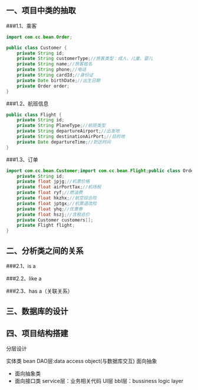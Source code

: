 ## 一、项目中类的抽取

###1.1、乘客

```java
import com.cc.bean.Order;

public class Customer {
    private String id;
    private String customerType;//旅客类型：成人、儿童、婴儿
    private String name;//旅客姓名
    private String phone;//电话
    private String cardId;//身份证
    private Date birthDate;//出生日期
    private Order order;
}
```
###1.2、航班信息
```java
public class Flight {
    private String id;
    private String PlaneType;//航班类型
    private String departureAirport;//出发地
    private String destinationAirPort;//目的地
    private Date departureTime;//到达时间
}
```

###1.3、订单

```java
import com.cc.bean.Customer;import com.cc.bean.Flight;public class Order {
    private String id;
    private float jpjg;//机票价格
    private float airPortTax;//机场税
    private float ryf;//燃油费
    private float hkzhx;//航空综合险
    private float jptgx;//机票退改险
    private float yhq;//优惠券
    private float hszj;//含税总价
    private Customer customers[];
    private Flight flight;
}
```

## 二、分析类之间的关系

###2.1、is a

###2.2、like a

###2.3、has a（关联关系）

## 三、数据库的设计

## 四、项目结构搭建

分层设计

实体类 bean
DAO层:data access object(与数据库交互)
面向抽象
- 面向抽象类
- 面向接口类
service层：业务相关代码
UI层
bbl层：bussiness logic layer
